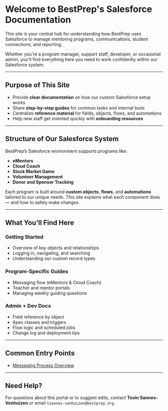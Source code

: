 # Welcome to BestPrep's Salesforce Documentation

This site is your central hub for understanding how BestPrep uses Salesforce to manage mentoring programs, communications, student connections, and reporting.

Whether you're a program manager, support staff, developer, or occasional admin, you'll find everything here you need to work confidently within our Salesforce system.

---

## Purpose of This Site

- Provide **clear documentation** on how our custom Salesforce setup works
- Share **step-by-step guides** for common tasks and internal tools
- Centralize **reference material** for fields, objects, flows, and automations
- Help new staff get oriented quickly with **onboarding resources**

---

## Structure of Our Salesforce System

BestPrep’s Salesforce environment supports programs like:

- **eMentors**
- **Cloud Coach**
- **Stock Market Game**
- **Volunteer Management**
- **Donor and Sponsor Tracking**

Each program is built around **custom objects**, **flows**, and **automations** tailored to our unique needs. This site explains what each component does — and how to safely make changes.

---

## What You’ll Find Here

### Getting Started
- Overview of key objects and relationships
- Logging in, navigating, and searching
- Understanding our custom record types

### Program-Specific Guides
- Messaging flow (eMentors & Cloud Coach)
- Teacher and mentor portals
- Managing weekly guiding questions

### Admin + Dev Docs
- Field reference by object
- Apex classes and triggers
- Flow logic and scheduled jobs
- Change log and deployment tips

---

## Common Entry Points

- [Messaging Process Overview](mentoring/mentoring.md)

---

## Need Help?

For questions about this portal or to suggest edits, contact **Tovin Sannes-Venhuizen** or email `tsannes-venhuizen@bestprep.org`.